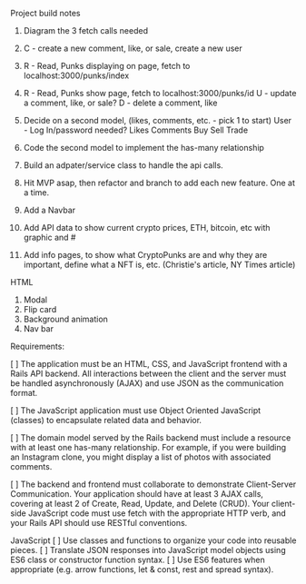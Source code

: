 Project build notes


1. Diagram the 3 fetch calls needed

3. C - create a new comment, like, or sale, create a new user
1. R - Read, Punks displaying on page, fetch to localhost:3000/punks/index
2. R - Read, Punks show page, fetch to localhost:3000/punks/id
U - update a comment, like, or sale?
D - delete a comment, like

2. Decide on a second model, (likes, comments, etc. - pick 1 to start)
    User - Log In/password needed?
    Likes
    Comments
    Buy
    Sell
    Trade
3. Code the second model to implement the has-many relationship
4. Build an adpater/service class to handle the api calls.
5. Hit MVP asap, then refactor and branch to add each new feature. One at a time.
6. Add a Navbar
7. Add API data to show current crypto prices, ETH, bitcoin, etc with graphic and #
8. Add info pages, to show what CryptoPunks are and why they are important, define what a NFT is, etc. (Christie's article, NY Times article)


HTML
1. Modal
2. Flip card
3. Background animation
4. Nav bar

Requirements:

[ ] The application must be an HTML, CSS, and JavaScript frontend with a Rails API backend. All interactions between the client and the server must be handled asynchronously (AJAX) and use JSON as the communication format.

[ ] The JavaScript application must use Object Oriented JavaScript (classes) to encapsulate related data and behavior.

[ ] The domain model served by the Rails backend must include a resource with at least one has-many relationship. For example, if you were building an Instagram clone, you might display a list of photos with associated comments.

[ ] The backend and frontend must collaborate to demonstrate Client-Server Communication. Your application should have at least 3 AJAX calls, covering at least 2 of Create, Read, Update, and Delete (CRUD). Your client-side JavaScript code must use fetch with the appropriate HTTP verb, and your Rails API should use RESTful conventions.

JavaScript
[ ] Use classes and functions to organize your code into reusable pieces.
[ ] Translate JSON responses into JavaScript model objects using ES6 class or constructor function syntax.
[ ] Use ES6 features when appropriate (e.g. arrow functions, let & const, rest and spread syntax).